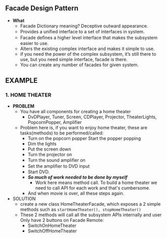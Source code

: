 ## Facade Design Pattern
- **What**
  - Facade Dictionary meaning? Deceptive outward appearance.
  - Provides a uniﬁed interface to a set of interfaces in system.
  - Facade deﬁnes a higher level interface that makes the subsystem easier to use.
  - Alters the existing complex interface and makes it simple to use.
  - if you need the power of the complex subsystem, it’s still there to use, but you need simple interface, facade is there.
  - You can create any number of facades for given system.
  
## EXAMPLE
### 1. HOME THEATER
  - **PROBLEM**
    - You have all components for creating a home theater
      - DvDPlayer, Tuner, Screen, CDPlayer, Projector, TheaterLights, PopcornPopper, Amplifier
    - Problem here is, if you want to enjoy home theater, these are tasks(methods) to be performed/called:
      - Turn on the popcorn popper Start the popper popping 
      - Dim the lights 
      - Put the screen down 
      - Turn the projector on
      - Turn the sound ampliﬁer on 
      - Set the ampliﬁer to DVD input
      - Start DVD.
      - ***So much of work needed to be done by myself***
        - Work here means method call. To build a home theater we need to call API for each work and that's cumbersome.
      - And when movie is over, all these steps again.
  - SOLUTION
    - create a new class HomeTheaterFacade, which exposes a 2 simple methods such as `startHomeTheater(), stopHomeTheater()`
    - These 2 methods will call all the subsystem APIs internally and user Only have 2 buttons on Facade Remote:
      - SwitchOnHomeTheater
      - SwitchOffHomeTheater

